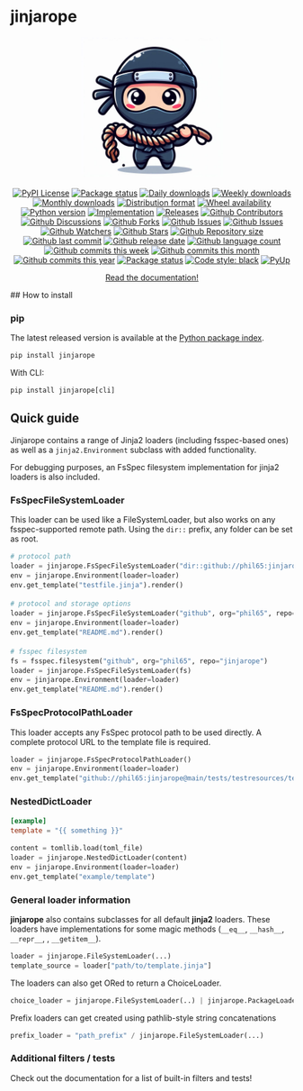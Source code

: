 # jinjarope

<div align="center">
  <picture>
    <img alt="JinjaRope"
         src="https://raw.githubusercontent.com/phil65/jinjarope/main/docs/logo.jpg"
         width="50%">
  </picture>

[![PyPI License](https://img.shields.io/pypi/l/jinjarope.svg)](https://pypi.org/project/jinjarope/)
[![Package status](https://img.shields.io/pypi/status/jinjarope.svg)](https://pypi.org/project/jinjarope/)
[![Daily downloads](https://img.shields.io/pypi/dd/jinjarope.svg)](https://pypi.org/project/jinjarope/)
[![Weekly downloads](https://img.shields.io/pypi/dw/jinjarope.svg)](https://pypi.org/project/jinjarope/)
[![Monthly downloads](https://img.shields.io/pypi/dm/jinjarope.svg)](https://pypi.org/project/jinjarope/)
[![Distribution format](https://img.shields.io/pypi/format/jinjarope.svg)](https://pypi.org/project/jinjarope/)
[![Wheel availability](https://img.shields.io/pypi/wheel/jinjarope.svg)](https://pypi.org/project/jinjarope/)
[![Python version](https://img.shields.io/pypi/pyversions/jinjarope.svg)](https://pypi.org/project/jinjarope/)
[![Implementation](https://img.shields.io/pypi/implementation/jinjarope.svg)](https://pypi.org/project/jinjarope/)
[![Releases](https://img.shields.io/github/downloads/phil65/jinjarope/total.svg)](https://github.com/phil65/jinjarope/releases)
[![Github Contributors](https://img.shields.io/github/contributors/phil65/jinjarope)](https://github.com/phil65/jinjarope/graphs/contributors)
[![Github Discussions](https://img.shields.io/github/discussions/phil65/jinjarope)](https://github.com/phil65/jinjarope/discussions)
[![Github Forks](https://img.shields.io/github/forks/phil65/jinjarope)](https://github.com/phil65/jinjarope/forks)
[![Github Issues](https://img.shields.io/github/issues/phil65/jinjarope)](https://github.com/phil65/jinjarope/issues)
[![Github Issues](https://img.shields.io/github/issues-pr/phil65/jinjarope)](https://github.com/phil65/jinjarope/pulls)
[![Github Watchers](https://img.shields.io/github/watchers/phil65/jinjarope)](https://github.com/phil65/jinjarope/watchers)
[![Github Stars](https://img.shields.io/github/stars/phil65/jinjarope)](https://github.com/phil65/jinjarope/stars)
[![Github Repository size](https://img.shields.io/github/repo-size/phil65/jinjarope)](https://github.com/phil65/jinjarope)
[![Github last commit](https://img.shields.io/github/last-commit/phil65/jinjarope)](https://github.com/phil65/jinjarope/commits)
[![Github release date](https://img.shields.io/github/release-date/phil65/jinjarope)](https://github.com/phil65/jinjarope/releases)
[![Github language count](https://img.shields.io/github/languages/count/phil65/jinjarope)](https://github.com/phil65/jinjarope)
[![Github commits this week](https://img.shields.io/github/commit-activity/w/phil65/jinjarope)](https://github.com/phil65/jinjarope)
[![Github commits this month](https://img.shields.io/github/commit-activity/m/phil65/jinjarope)](https://github.com/phil65/jinjarope)
[![Github commits this year](https://img.shields.io/github/commit-activity/y/phil65/jinjarope)](https://github.com/phil65/jinjarope)
[![Package status](https://codecov.io/gh/phil65/jinjarope/branch/main/graph/badge.svg)](https://codecov.io/gh/phil65/jinjarope/)
[![Code style: black](https://img.shields.io/badge/code%20style-black-000000.svg)](https://github.com/psf/black)
[![PyUp](https://pyup.io/repos/github/phil65/jinjarope/shield.svg)](https://pyup.io/repos/github/phil65/jinjarope/)

[Read the documentation!](https://phil65.github.io/jinjarope/)
</div>
## How to install

### pip

The latest released version is available at the [Python package index](https://pypi.org/project/mknodes).

``` py
pip install jinjarope
```
With CLI:

``` py
pip install jinjarope[cli]
```


## Quick guide

Jinjarope contains a range of Jinja2 loaders (including fsspec-based ones) as well as a `jinja2.Environment` subclass with added functionality.

For debugging purposes, an FsSpec filesystem implementation for jinja2 loaders is also included.


### FsSpecFileSystemLoader

This loader can be used like a FileSystemLoader, but also works on any fsspec-supported
remote path.
Using the `dir::` prefix, any folder can be set as root.

``` py
# protocol path
loader = jinjarope.FsSpecFileSystemLoader("dir::github://phil65:jinjarope@main/tests/testresources")
env = jinjarope.Environment(loader=loader)
env.get_template("testfile.jinja").render()

# protocol and storage options
loader = jinjarope.FsSpecFileSystemLoader("github", org="phil65", repo="jinjarope")
env = jinjarope.Environment(loader=loader)
env.get_template("README.md").render()

# fsspec filesystem
fs = fsspec.filesystem("github", org="phil65", repo="jinjarope")
loader = jinjarope.FsSpecFileSystemLoader(fs)
env = jinjarope.Environment(loader=loader)
env.get_template("README.md").render()
```


### FsSpecProtocolPathLoader

This loader accepts any FsSpec protocol path to be used directly.
A complete protocol URL to the template file is required.

``` py
loader = jinjarope.FsSpecProtocolPathLoader()
env = jinjarope.Environment(loader=loader)
env.get_template("github://phil65:jinjarope@main/tests/testresources/testfile.jinja").render()
```


### NestedDictLoader

``` toml
[example]
template = "{{ something }}"
```
``` py
content = tomllib.load(toml_file)
loader = jinjarope.NestedDictLoader(content)
env = jinjarope.Environment(loader=loader)
env.get_template("example/template")
```


### General loader information

**jinjarope** also contains subclasses for all default **jinja2** loaders. These loaders
have implementations for some magic methods (`__eq__`, `__hash__`, `__repr__`, , `__getitem__`).

``` py
loader = jinjarope.FileSystemLoader(...)
template_source = loader["path/to/template.jinja"]
```

The loaders can also get ORed to return a ChoiceLoader.

``` py
choice_loader = jinjarope.FileSystemLoader(..) | jinjarope.PackageLoader(...)
```

Prefix loaders can get created using pathlib-style string concatenations

``` py
prefix_loader = "path_prefix" / jinjarope.FileSystemLoader(...)
```

### Additional filters / tests

Check out the documentation for a list of built-in filters and tests!
